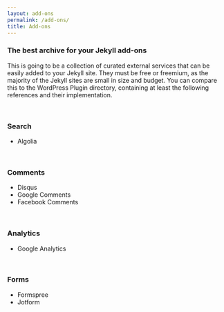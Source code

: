 ```yaml
---
layout: add-ons
permalink: /add-ons/
title: Add-ons
---
```

### The best archive for your Jekyll add-ons

This is going to be a collection of curated external services that can be easily added to your Jekyll site. They must be free or freemium, as the majority of the Jekyll sites are small in size and budget. You can compare this to the WordPress Plugin directory, containing at least the following references and their implementation.

<br />

### Search
- Algolia

<br />

### Comments
- Disqus
- Google Comments
- Facebook Comments

<br />

### Analytics
- Google Analytics

<br />

### Forms
- Formspree
- Jotform